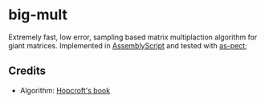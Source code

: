 # big-mult

Extremely fast, low error, sampling based matrix multiplaction algorithm for giant matrices. Implemented in [AssemblyScript]() and
tested with [as-pect]();

## Credits

 - Algorithm: [Hopcroft's book]()
